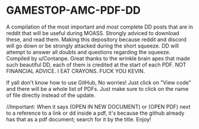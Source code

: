 # GAMESTOP-AMC-PDF-DD
A compilation of the most important and most complete DD posts that are in reddit that will be useful during MOASS. Strongly adviced to download these, and read them. Making this depository because reddit and discord will go down or be strongly attacked during the short squeeze. DD will attempt to answer all doubts and questions regarding the squeeze.
Compiled by u/Contanpe.
Great thanks to the wrinkle brain apes that made such beautiful DD, each of them is credited at the start of each PDF.
NOT FINANCIAL ADVICE. I EAT CRAYONS. FUCK YOU KEVIN.

If yall don't know how to use GitHub, No worries! Just click on "View code" and there will be a whole list of PDFs. Just make sure to click on the name of file directly instead of the update.

//Important: When it says (OPEN IN NEW DOCUMENT) or (OPEN PDF) next to a reference to a link or dd inside a pdf, it's because the github already has that as a pdf document; search for it by the title. Enjoy!
